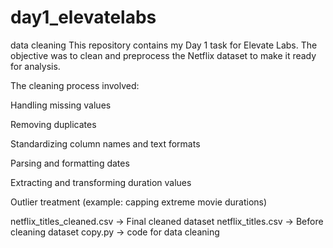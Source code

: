 # day1_elevatelabs
data cleaning
This repository contains my Day 1 task for Elevate Labs. The objective was to clean and preprocess the Netflix dataset to make it ready for analysis.

The cleaning process involved:

Handling missing values

Removing duplicates

Standardizing column names and text formats

Parsing and formatting dates

Extracting and transforming duration values

Outlier treatment (example: capping extreme movie durations)

netflix_titles_cleaned.csv → Final cleaned dataset
netflix_titles.csv → Before cleaning dataset
copy.py → code for data cleaning
